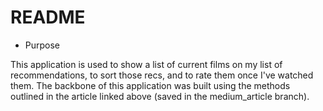 # README

* Purpose

This application is used to show a list of current films on my list of recommendations, to sort those recs, and to rate them once I've watched them. The backbone of this application was built using the methods outlined in the article linked above (saved in the medium_article branch).
